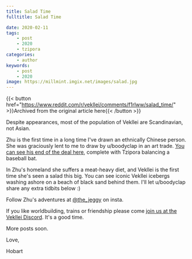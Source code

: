```yaml
---
title: Salad Time
fulltitle: Salad Time

date: 2020-02-11
tags:
    - post
    - 2020
    - tzipora
categories:
    - author
keywords:
    - post
    - 2020
image: https://millmint.imgix.net/images/salad.jpg
---
```

{{< button href="https://www.reddit.com/r/vekllei/comments/f1rlww/salad_time/" >}}Archived from the original article here{{< /button >}}

Despite appearances, most of the population of Vekllei are Scandinavian, not Asian.

Zhu is the first time in a long time I've drawn an ethnically Chinese person. She was graciously lent to me to draw by u/boodyclap in an art trade. [You can see his end of the deal here](https://imgur.com/a/pm6cuMH), complete with Tzipora balancing a baseball bat.

In Zhu's homeland she suffers a meat-heavy diet, and Vekllei is the first time she's seen a salad this big. You can see iconic Vekllei icebergs washing ashore on a beach of black sand behind them. I'll let u/boodyclap share any extra tidbits below :)

Follow Zhu's adventures at [@the\_jeggy](https://www.instagram.com/the_jeggy/) on insta.

If you like worldbuilding, trains or friendship please come [join us at the Vekllei Discord](https://discord.gg/dCE6vSU). It's a good time.

More posts soon.

Love,

Hobart
